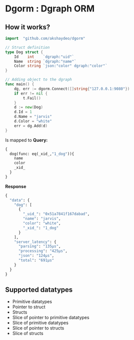 # Dgorm : Dgraph ORM


## How it works?

```go
import 	"github.com/akshaydeo/dgorm"

// Struct definition
type Dog struct {
	Id    int    `dgraph:"uid"`
	Name  string `dgraph:"name"`
	Color string `json:"color" dgraph:"color"`
}

// Adding object to the dgraph
func main() {
  	dg, err := dgorm.Connect([]string{"127.0.0.1:9080"})
  	if err != nil {
		t.Fail()
	}
	d := new(Dog)
	d.Id = 1
	d.Name = "jarvis"
	d.Color = "white"
	err = dg.Add(d)
}
```

Is mapped to
**Query:**
```graphql
{
  dog(func: eq(_xid_,"1_dog")){
    name
    color
    _xid_
  }
}
```
**Response**
```graphql
{
  "data": {
    "dog": [
      {
        "_uid_": "0x51a7841f167dabad",
        "name": "jarvis",
        "color": "white",
        "_xid_": "1_dog"
      }
    ],
    "server_latency": {
      "parsing": "135µs",
      "processing": "425µs",
      "json": "124µs",
      "total": "691µs"
    }
  }
}
```


## Supported datatypes
- Primitive datatypes
- Pointer to struct
- Structs
- Slice of pointer to primitive datatypes
- Slice of primitive datatypes
- Slice of pointer to structs
- Slice of structs
